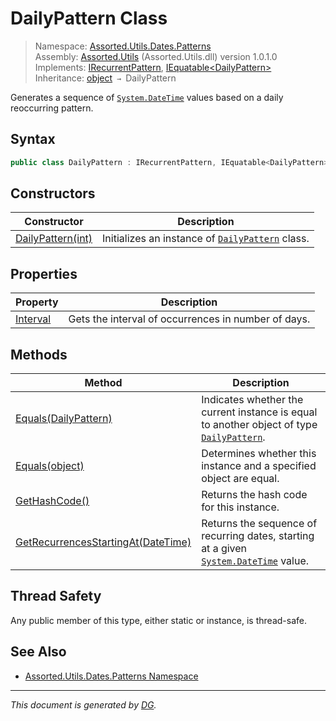 ﻿# DailyPattern Class

> Namespace: [Assorted.Utils.Dates.Patterns](index.md#assortedutilsdatespatterns-namespace)\
> Assembly: [Assorted.Utils](index.md) (Assorted.Utils.dll) version 1.0.1.0\
> Implements: [IRecurrentPattern](Assorted.Utils.Dates.IRecurrentPattern.md), [IEquatable\<DailyPattern>](https://docs.microsoft.com/en-us/dotnet/api/system.iequatable-1)\
> Inheritance: [object](https://docs.microsoft.com/en-us/dotnet/api/system.object) `→` DailyPattern

Generates a sequence of [`System.DateTime`](https://docs.microsoft.com/en-us/dotnet/api/system.datetime) values based on a daily reoccurring pattern.

## Syntax

```csharp
public class DailyPattern : IRecurrentPattern, IEquatable<DailyPattern>
```

## Constructors

Constructor | Description
--- | ---
[DailyPattern(int)](Assorted.Utils.Dates.Patterns.DailyPattern.-ctor.md) | Initializes an instance of [`DailyPattern`](Assorted.Utils.Dates.Patterns.DailyPattern.md) class.

## Properties

Property | Description
--- | ---
[Interval](Assorted.Utils.Dates.Patterns.DailyPattern.Interval.md) | Gets the interval of occurrences in number of days.

## Methods

Method | Description
--- | ---
[Equals(DailyPattern)](Assorted.Utils.Dates.Patterns.DailyPattern.Equals.md#equalsdailypattern) | Indicates whether the current instance is equal to another object of type [`DailyPattern`](Assorted.Utils.Dates.Patterns.DailyPattern.md).
[Equals(object)](Assorted.Utils.Dates.Patterns.DailyPattern.Equals.md#equalsobject) | Determines whether this instance and a specified object are equal.
[GetHashCode()](Assorted.Utils.Dates.Patterns.DailyPattern.GetHashCode.md) | Returns the hash code for this instance.
[GetRecurrencesStartingAt(DateTime)](Assorted.Utils.Dates.Patterns.DailyPattern.GetRecurrencesStartingAt.md) | Returns the sequence of recurring dates, starting at a given [`System.DateTime`](https://docs.microsoft.com/en-us/dotnet/api/system.datetime) value.

## Thread Safety

Any public member of this type, either static or instance, is thread\-safe.

## See Also

- [Assorted.Utils.Dates.Patterns Namespace](index.md#assortedutilsdatespatterns-namespace)

---

_This document is generated by [DG](https://github.com/Khojasteh/dg)._
